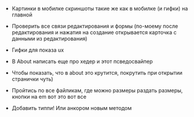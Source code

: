 * Картинки в мобилке скриншоты такие же как в мобилке (и гифки) на главной

* Проверить все связи редактирования и формы (по-моему после редактирования и нажатия на создание открывается карточка с данными из редактирования)

* Гифки для показа ux

* В About написать еще про хедер и этот псведосвайпер

* Чтобы показать, что в about это крутится, покрутить при открытии странички чуть)

* Пройтись по все файликам, где можно размеры раздать размеры, кнопки на em вот это вот все

* Добавить типпи! Или анкором новым методом
